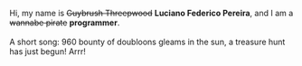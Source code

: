 Hi, my name is ~~Guybrush Threepwood~~ **Luciano Federico Pereira**, and I am a ~~wannabe pirate~~ **programmer**.<br><br>A short song: 960 bounty of doubloons gleams in the sun, a treasure hunt has just begun! Arrr!
